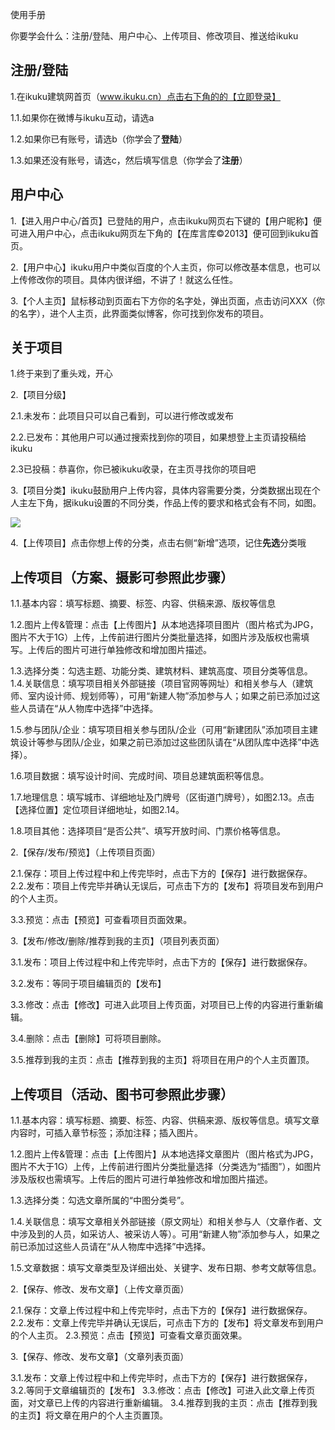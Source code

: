 使用手册

你要学会什么：注册/登陆、用户中心、上传项目、修改项目、推送给ikuku

## 注册/登陆


1.在ikuku建筑网首页（www.ikuku.cn）点击右下角的的【立即登录】

1.1.如果你在微博与ikuku互动，请选a

1.2.如果你已有账号，请选b（你学会了**登陆**）

1.3.如果还没有账号，请选c，然后填写信息（你学会了**注册**）


## 用户中心

1.【进入用户中心/首页】已登陆的用户，点击ikuku网页右下键的【用户昵称】便可进入用户中心，点击ikuku网页左下角的【在库言库©2013】便可回到ikuku首页。

2.【用户中心】ikuku用户中类似百度的个人主页，你可以修改基本信息，也可以上传修改你的项目。具体内很详细，不讲了！就这么任性。

3.【个人主页】鼠标移动到页面右下方你的名字处，弹出页面，点击访问XXX（你的名字），进个人主页，此界面类似博客，你可找到你发布的项目。

## 关于项目

1.终于来到了重头戏，开心

2.【项目分级】

2.1.未发布：此项目只可以自己看到，可以进行修改或发布

2.2.已发布：其他用户可以通过搜索找到你的项目，如果想登上主页请投稿给ikuku

2.3已投稿：恭喜你，你已被ikuku收录，在主页寻找你的项目吧

3.【项目分类】ikuku鼓励用户上传内容，具体内容需要分类，分类数据出现在个人主左下角，据ikuku设置的不同分类，作品上传的要求和格式会有不同，如图。

![](http://www.ikuku.cn/wp-content/uploads/user/u1497/POST/p200738/13965142233015-ikuku-yonghuzhongxin-shouce.jpg)

4.【上传项目】点击你想上传的分类，点击右侧“新增”选项，记住**先选**分类哦

## 上传项目（方案、摄影可参照此步骤）

1.1.基本内容：填写标题、摘要、标签、内容、供稿来源、版权等信息

1.2.图片上传&管理：点击【上传图片】从本地选择项目图片（图片格式为JPG，图片不大于1G）上传，上传前进行图片分类批量选择，如图片涉及版权也需填写。上传后的图片可进行单独修改和增加图片描述。

1.3.选择分类：勾选主题、功能分类、建筑材料、建筑高度、项目分类等信息。
1.4.关联信息：填写项目相关外部链接（项目官网等网址）和相关参与人（建筑师、室内设计师、规划师等），可用“新建人物”添加参与人；如果之前已添加过这些人员请在“从人物库中选择”中选择。

1.5.参与团队/企业：填写项目相关参与团队/企业（可用“新建团队”添加项目主建筑设计等参与团队/企业，如果之前已添加过这些团队请在“从团队库中选择”中选择）。

1.6.项目数据：填写设计时间、完成时间、项目总建筑面积等信息。

1.7.地理信息：填写城市、详细地址及门牌号（区街道门牌号），如图2.13。点击【选择位置】定位项目详细地址，如图2.14。

1.8.项目其他：选择项目“是否公共”、填写开放时间、门票价格等信息。

2.【保存/发布/预览】（上传项目页面）

2.1.保存：项目上传过程中和上传完毕时，点击下方的【保存】进行数据保存。
2.2.发布：项目上传完毕并确认无误后，可点击下方的【发布】将项目发布到用户的个人主页。

3.3.预览：点击【预览】可查看项目页面效果。

3.【发布/修改/删除/推荐到我的主页】（项目列表页面）

3.1.发布：项目上传过程中和上传完毕时，点击下方的【保存】进行数据保存。

3.2.发布：等同于项目编辑页的【发布】

3.3.修改：点击【修改】可进入此项目上传页面，对项目已上传的内容进行重新编辑。

3.4.删除：点击【删除】可将项目删除。

3.5.推荐到我的主页：点击【推荐到我的主页】将项目在用户的个人主页置顶。

## 上传项目（活动、图书可参照此步骤）

1.1.基本内容：填写标题、摘要、标签、内容、供稿来源、版权等信息。填写文章内容时，可插入章节标签；添加注释；插入图片。

1.2.图片上传&管理：点击【上传图片】从本地选择文章图片（图片格式为JPG，图片不大于1G）上传，上传前进行图片分类批量选择（分类选为“插图”），如图片涉及版权也需填写。上传后的图片可进行单独修改和增加图片描述。

1.3.选择分类：勾选文章所属的“中图分类号”。

1.4.关联信息：填写文章相关外部链接（原文网址）和相关参与人（文章作者、文中涉及到的人员，如采访人、被采访人等）。可用“新建人物”添加参与人，如果之前已添加过这些人员请在“从人物库中选择”中选择。

1.5.文章数据：填写文章类型及详细出处、关键字、发布日期、参考文献等信息。

2.【保存、修改、发布文章】（上传文章页面）

2.1.保存：文章上传过程中和上传完毕时，点击下方的【保存】进行数据保存。
2.2.发布：文章上传完毕并确认无误后，可点击下方的【发布】将文章发布到用户的个人主页。
2.3.预览：点击【预览】可查看文章页面效果。

3.【保存、修改、发布文章】（文章列表页面）

3.1.发布：文章上传过程中和上传完毕时，点击下方的【保存】进行数据保存，3.2.等同于文章编辑页的【发布】
3.3.修改：点击【修改】可进入此文章上传页面，对文章已上传的内容进行重新编辑。
3.4.推荐到我的主页：点击【推荐到我的主页】将文章在用户的个人主页置顶。
